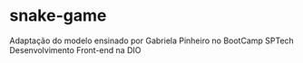 # snake-game
Adaptação do modelo ensinado por  Gabriela Pinheiro no BootCamp SPTech Desenvolvimento Front-end na DIO 
